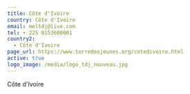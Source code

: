 ```yaml
---
title: Côte d'Ivoire
country: Côte d'Ivoire
email: meltdj@live.com
tel: + 225 0153600001
country2:
  - Côte d'Ivoire
page_url: https://www.terredesjeunes.org/cotedivoire.html
active: true
logo_image: /media/logo_tdj_nouveau.jpg
---
```

Côte d'Ivoire
